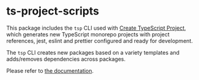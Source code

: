 # ts-project-scripts

This package includes the `tsp` CLI used with [Create TypeScript Project](https://github.com/jtbennett/create-ts-project), which generates new TypeScript monorepo projects with project references, jest, eslint and prettier configured and ready for development.

The `tsp` CLI creates new packages based on a variety templates and adds/removes dependencies across packages.

Please refer to [the documentation](http://github.com/jtbennett/create-ts-project).

